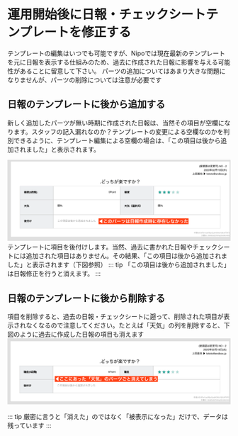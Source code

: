 # 運用開始後に日報・チェックシートテンプレートを修正する<Badge text="管理者向け"/>
テンプレートの編集はいつでも可能ですが、Nipoでは現在最新のテンプレートを元に日報を表示する仕組みのため、過去に作成された日報に影響を与える可能性があることに留意して下さい。
パーツの追加についてはあまり大きな問題になりませんが、パーツの削除については注意が必要です

## 日報のテンプレートに後から追加する
新しく追加したパーツが無い時期に作成された日報は、当然その項目が空欄になります。スタッフの記入漏れなのか？テンプレートの変更による空欄なのかを判別できるように、テンプレート編集による空欄の場合は、「この項目は後から追加されました」と表示されます。


![](./template/t23.png)
テンプレートに項目を後付けします。当然、過去に書かれた日報やチェックシートには追加された項目はありません。その結果、「この項目は後から追加されました」と表示されます（下図参照）
::: tip
「この項目は後から追加されました」は日報修正を行うと消えます。
:::

## 日報のテンプレートに後から削除する
項目を削除すると、過去の日報・チェックシートに遡って、削除された項目が表示されなくなるので注意してください。たとえば「天気」の列を削除すると、下図のように過去に作成した日報の項目も消えます
![](./template/t24.png)


::: tip
厳密に言うと「消えた」のではなく「被表示になった」だけで、データは残っています
:::